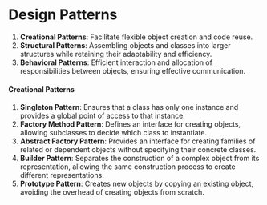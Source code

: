 # Design Patterns
1. **Creational Patterns**: Facilitate flexible object creation and code reuse.
2. **Structural Patterns**: Assembling objects and classes into larger structures while retaining their adaptability and efficiency.
3. **Behavioral Patterns**: Efficient interaction and allocation of responsibilities between objects, ensuring effective communication.

#### Creational Patterns
1. **Singleton Pattern**: Ensures that a class has only one instance and provides a global point of access to that instance.
2. **Factory Method Pattern**: Defines an interface for creating objects, allowing subclasses to decide which class to instantiate.
3. **Abstract Factory Pattern**: Provides an interface for creating families of related or dependent objects without specifying their concrete classes.
4. **Builder Pattern**: Separates the construction of a complex object from its representation, allowing the same construction process to create different representations.
5. **Prototype Pattern**: Creates new objects by copying an existing object, avoiding the overhead of creating objects from scratch.

